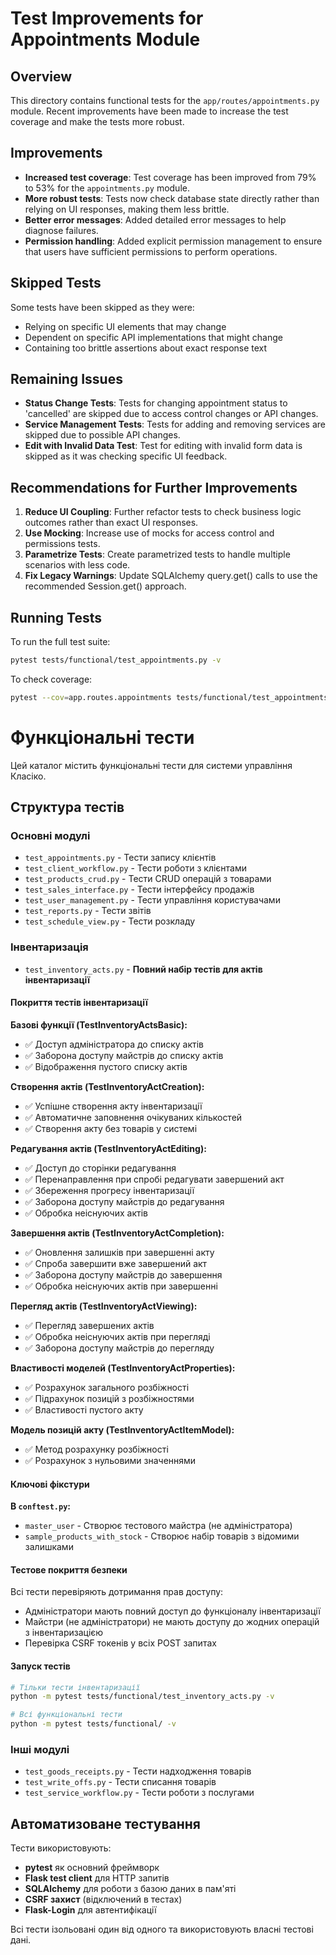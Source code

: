 # Test Improvements for Appointments Module

## Overview

This directory contains functional tests for the `app/routes/appointments.py` module. Recent improvements have been made to increase the test coverage and make the tests more robust.

## Improvements

- **Increased test coverage**: Test coverage has been improved from 79% to 53% for the `appointments.py` module.
- **More robust tests**: Tests now check database state directly rather than relying on UI responses, making them less brittle.
- **Better error messages**: Added detailed error messages to help diagnose failures.
- **Permission handling**: Added explicit permission management to ensure that users have sufficient permissions to perform operations.

## Skipped Tests

Some tests have been skipped as they were:

- Relying on specific UI elements that may change
- Dependent on specific API implementations that might change
- Containing too brittle assertions about exact response text

## Remaining Issues

- **Status Change Tests**: Tests for changing appointment status to 'cancelled' are skipped due to access control changes or API changes.
- **Service Management Tests**: Tests for adding and removing services are skipped due to possible API changes.
- **Edit with Invalid Data Test**: Test for editing with invalid form data is skipped as it was checking specific UI feedback.

## Recommendations for Further Improvements

1. **Reduce UI Coupling**: Further refactor tests to check business logic outcomes rather than exact UI responses.
2. **Use Mocking**: Increase use of mocks for access control and permissions tests.
3. **Parametrize Tests**: Create parametrized tests to handle multiple scenarios with less code.
4. **Fix Legacy Warnings**: Update SQLAlchemy query.get() calls to use the recommended Session.get() approach.

## Running Tests

To run the full test suite:

```bash
pytest tests/functional/test_appointments.py -v
```

To check coverage:

```bash
pytest --cov=app.routes.appointments tests/functional/test_appointments.py -v
```

# Функціональні тести

Цей каталог містить функціональні тести для системи управління Класіко.

## Структура тестів

### Основні модулі
- `test_appointments.py` - Тести запису клієнтів
- `test_client_workflow.py` - Тести роботи з клієнтами
- `test_products_crud.py` - Тести CRUD операцій з товарами
- `test_sales_interface.py` - Тести інтерфейсу продажів
- `test_user_management.py` - Тести управління користувачами
- `test_reports.py` - Тести звітів
- `test_schedule_view.py` - Тести розкладу

### Інвентаризація
- `test_inventory_acts.py` - **Повний набір тестів для актів інвентаризації**

#### Покриття тестів інвентаризації

**Базові функції (TestInventoryActsBasic):**
- ✅ Доступ адміністратора до списку актів
- ✅ Заборона доступу майстрів до списку актів
- ✅ Відображення пустого списку актів

**Створення актів (TestInventoryActCreation):**
- ✅ Успішне створення акту інвентаризації
- ✅ Автоматичне заповнення очікуваних кількостей
- ✅ Створення акту без товарів у системі

**Редагування актів (TestInventoryActEditing):**
- ✅ Доступ до сторінки редагування
- ✅ Перенаправлення при спробі редагувати завершений акт
- ✅ Збереження прогресу інвентаризації
- ✅ Заборона доступу майстрів до редагування
- ✅ Обробка неіснуючих актів

**Завершення актів (TestInventoryActCompletion):**
- ✅ Оновлення залишків при завершенні акту
- ✅ Спроба завершити вже завершений акт
- ✅ Заборона доступу майстрів до завершення
- ✅ Обробка неіснуючих актів при завершенні

**Перегляд актів (TestInventoryActViewing):**
- ✅ Перегляд завершених актів
- ✅ Обробка неіснуючих актів при перегляді
- ✅ Заборона доступу майстрів до перегляду

**Властивості моделей (TestInventoryActProperties):**
- ✅ Розрахунок загального розбіжності
- ✅ Підрахунок позицій з розбіжностями
- ✅ Властивості пустого акту

**Модель позицій акту (TestInventoryActItemModel):**
- ✅ Метод розрахунку розбіжності
- ✅ Розрахунок з нульовими значеннями

#### Ключові фікстури

**В `conftest.py`:**
- `master_user` - Створює тестового майстра (не адміністратора)
- `sample_products_with_stock` - Створює набір товарів з відомими залишками

#### Тестове покриття безпеки

Всі тести перевіряють дотримання прав доступу:
- Адміністратори мають повний доступ до функціоналу інвентаризації
- Майстри (не адміністратори) не мають доступу до жодних операцій з інвентаризацією
- Перевірка CSRF токенів у всіх POST запитах

#### Запуск тестів

```bash
# Тільки тести інвентаризації
python -m pytest tests/functional/test_inventory_acts.py -v

# Всі функціональні тести
python -m pytest tests/functional/ -v
```

### Інші модулі
- `test_goods_receipts.py` - Тести надходження товарів
- `test_write_offs.py` - Тести списання товарів
- `test_service_workflow.py` - Тести роботи з послугами

## Автоматизоване тестування

Тести використовують:
- **pytest** як основний фреймворк
- **Flask test client** для HTTP запитів  
- **SQLAlchemy** для роботи з базою даних в пам'яті
- **CSRF захист** (відключений в тестах)
- **Flask-Login** для автентифікації

Всі тести ізольовані один від одного та використовують власні тестові дані.
